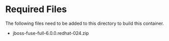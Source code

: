 # Required Files
The following files need to be added to this directory to build this container.
 - jboss-fuse-full-6.0.0.redhat-024.zip 
